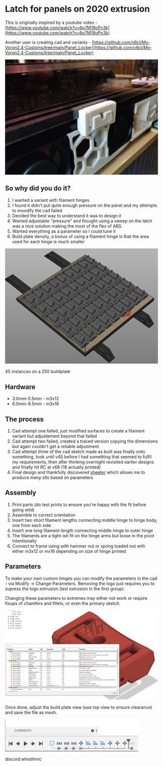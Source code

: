 # Latch for panels on 2020 extrusion

This is originally inspired by a youtube video - [https://www.youtube.com/watch?v=6p7M18oPn3k](https://www.youtube.com/watch?v=6p7M18oPn3k)

Another user is creating cad and variants - [https://github.com/v6cl/My-Voron2.4-Customs/tree/main/Panel_Locker](https://github.com/v6cl/My-Voron2.4-Customs/tree/main/Panel_Locker)

![Latch](Images/Latch-v68-3mm.jpg)

## So why did you do it?

1. I wanted a variant with filament hinges
1. I found it didn't put quite enough pressure on the panel and my attempts to moodify the cad failed
1. Decided the best way to understand it was to design it
1. Wanted adjustable "pressure" and thought using a sweep on the latch was a nice solution making the most of the flex of ABS
1. Wanted everything as a parameter so I could tune it
1. Build plate density, a bonus of using a filament hinge is that the area used for each hinge is much smaller

![250Plate](Images/250Plate.png)

45 instances on a 250 buildplate

## Hardware
- 3.0mm-5.5mm - m3x12
- 6.0mm-8.5mm - m3x16

## The process

1. Cad attempt one failed, just modified surfaces to create a filament variant but adjustement beyond that failed
1. Cad attempt two failed, created a traced version copying the dimensions but again couldn't get a reliable adjustment
1. Cad attempt three of the cad sketch made as built was finally onto something, took until v45 before I had something that seemed to fulfil my requirements, then after thinking overnight revisited earlier designs and finally hit RC at v68 (18 actually printed)
1. Final design and thankfully discovered [sheeter](https://n3rdlab.com/downloads/sheeter/) which allows me to produce many stls based on parameters

## Assembly

1. Print parts (do test prints to ensure you're happy with the fit before going wild)
1. Assemble to correct orientation
1. Insert two short filament lengths connecting middle hinge to hinge body, one from each side
1. Insert one long filament length connecting middle hinge to outer hinge
1. The filaments are a tight-ish fit on the hinge arms but loose in the pivot intentionally
1. Connect to frame using with hammer nut or spring loaded nut with either m3x12 or mx16 depending on size of hinge printed

## Parameters

To make your own custom hinges you can modify the parameters in the cad - via Modify -> Change Parameters. Removing the logo just requires
you to supress the logo extrusion (last extrusion in the first group).

Changing these parameters to extremes may either not work or require fixups of chamfers and fillets, or even the primary sketch.

![Parameters](Images/Parameters.png)

Once done, adjust the build plate view (use top view to ensure clearance) and save the file as mesh.

![BuildPlate](Images/BuildPlate.png)

discord:whistlinric